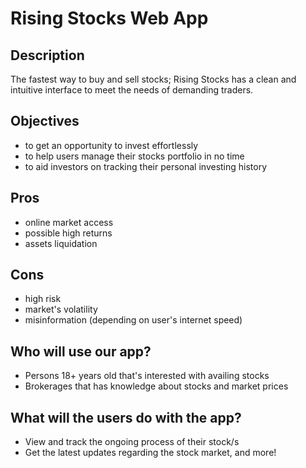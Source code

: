 # Rising Stocks Web App

## Description
The fastest way to buy and sell stocks; Rising Stocks has a clean and intuitive interface to meet the needs of demanding traders.

## Objectives
* to get an opportunity to invest effortlessly
* to help users manage their stocks portfolio in no time
* to aid investors on tracking their personal investing history

## Pros
* online market access
* possible high returns
* assets liquidation 

## Cons
* high risk
* market's volatility
* misinformation (depending on user's internet speed)

## **Who will use our app?**
* Persons 18+ years old that's interested with availing stocks
* Brokerages that has knowledge about stocks and market prices

## **What will the users do with the app?**
* View and track the ongoing process of their stock/s
* Get the latest updates regarding the stock market, and more!